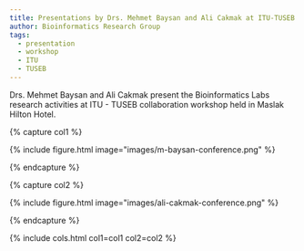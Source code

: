 ```yaml
---
title: Presentations by Drs. Mehmet Baysan and Ali Cakmak at ITU-TUSEB Collaboration Workshop 
author: Bioinformatics Research Group
tags:
  - presentation
  - workshop
  - ITU
  - TUSEB
---
```


Drs. Mehmet Baysan and Ali Cakmak present the Bioinformatics Labs research activities at ITU - TUSEB collaboration workshop held in Maslak Hilton Hotel.

{% capture col1 %}

{%
  include figure.html
  image="images/m-baysan-conference.png"
%}

{% endcapture %}

{% capture col2 %}

{%
  include figure.html
  image="images/ali-cakmak-conference.png"
%}

{% endcapture %}

{% include cols.html col1=col1 col2=col2 %}